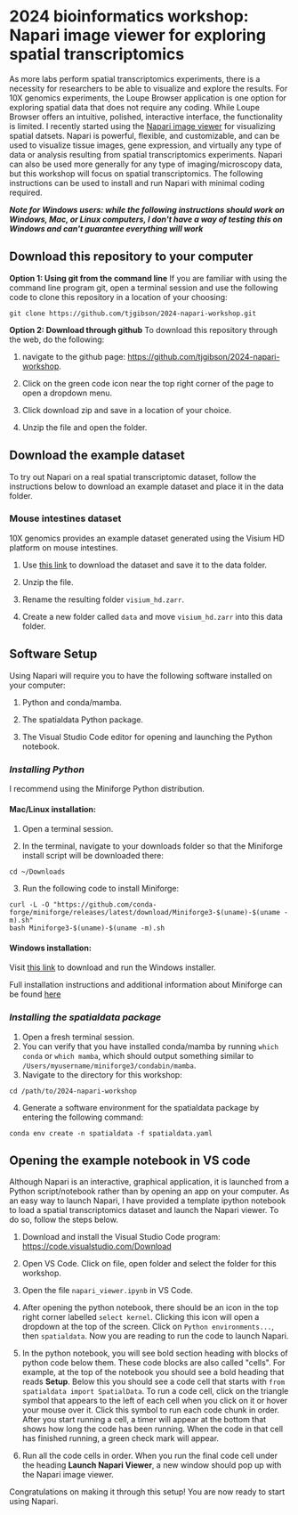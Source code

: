 # 2024 bioinformatics workshop: Napari image viewer for exploring spatial transcriptomics

As more labs perform spatial transcriptomics experiments, there is a necessity for researchers to be able to visualize and explore the results. For 10X genomics experiments, the Loupe Browser application is one option for exploring spatial data that does not require any coding. While Loupe Browser offers an intuitive, polished, interactive interface, the functionality is limited. I recently started using the [Napari image viewer](https://napari.org/stable/) for visualizing spatial datsets. Napari is powerful, flexible, and customizable, and can be used to visualize tissue images, gene expression, and virtually any type of data or analysis resulting from spatial transcriptomics experiments. Napari can also be used more generally for any type of imaging/microscopy data, but this workshop will focus on spatial transcriptomics. The following instructions can be used to install and run Napari with minimal coding required.

***Note for Windows users: while the following instructions should work on Windows, Mac, or Linux computers, I don't have a way of testing this on Windows and can't guarantee everything will work***

## Download this repository to your computer

**Option 1: Using git from the command line** If you are familiar with using the command line program git, open a terminal session and use the following code to clone this repository in a location of your choosing:

```         
git clone https://github.com/tjgibson/2024-napari-workshop.git
```

**Option 2: Download through github** To download this repository through the web, do the following:

1.  navigate to the github page: <https://github.com/tjgibson/2024-napari-workshop>.

2.  Click on the green code icon near the top right corner of the page to open a dropdown menu.

3.  Click download zip and save in a location of your choice.

4.  Unzip the file and open the folder.

## Download the example dataset

To try out Napari on a real spatial transcriptomic dataset, follow the instructions below to download an example dataset and place it in the data folder.

### Mouse intestines dataset

10X genomics provides an example dataset generated using the Visium HD platform on mouse intestines.

1.  Use [this link](https://s3.embl.de/spatialdata/spatialdata-sandbox/visium_hd_3.0.0_io.zip) to download the dataset and save it to the data folder.

2.  Unzip the file.

3.  Rename the resulting folder `visium_hd.zarr`.

4.  Create a new folder called `data` and move `visium_hd.zarr` into this data folder.

## Software Setup

Using Napari will require you to have the following software installed on your computer:

1.  Python and conda/mamba.

2.  The spatialdata Python package.

3.  The Visual Studio Code editor for opening and launching the Python notebook.

### *Installing Python*

I recommend using the Miniforge Python distribution.

#### Mac/Linux installation:

1.  Open a terminal session.

2.  In the terminal, navigate to your downloads folder so that the Miniforge install script will be downloaded there:

```         
cd ~/Downloads
```

3.  Run the following code to install Miniforge:

```         
curl -L -O "https://github.com/conda-forge/miniforge/releases/latest/download/Miniforge3-$(uname)-$(uname -m).sh"
bash Miniforge3-$(uname)-$(uname -m).sh
```

#### Windows installation:

Visit [this link](https://github.com/conda-forge/miniforge) to download and run the Windows installer.

Full installation instructions and additional information about Miniforge can be found [here](https://github.com/conda-forge/miniforge)

### *Installing the spatialdata package*

1.  Open a fresh terminal session.
2.  You can verify that you have installed conda/mamba by running `which conda` or `which mamba`, which should output something similar to `/Users/myusername/miniforge3/condabin/mamba`.
3.  Navigate to the directory for this workshop:

```         
cd /path/to/2024-napari-workshop
```

4.  Generate a software environment for the spatialdata package by entering the following command:

```         
conda env create -n spatialdata -f spatialdata.yaml
```

## Opening the example notebook in VS code

Although Napari is an interactive, graphical application, it is launched from a Python script/notebook rather than by opening an app on your computer. As an easy way to launch Napari, I have provided a template ipython notebook to load a spatial transcriptomics dataset and launch the Napari viewer. To do so, follow the steps below.

1.  Download and install the Visual Studio Code program: <https://code.visualstudio.com/Download>

2.  Open VS Code. Click on file, open folder and select the folder for this workshop.

3.  Open the file `napari_viewer.ipynb` in VS Code.

4.  After opening the python notebook, there should be an icon in the top right corner labelled `select kernel`. Clicking this icon will open a dropdown at the top of the screen. Click on `Python environments...`, then `spatialdata`. Now you are reading to run the code to launch Napari.

5.  In the python notebook, you will see bold section heading with blocks of python code below them. These code blocks are also called "cells". For example, at the top of the notebook you should see a bold heading that reads **Setup**. Below this you should see a code cell that starts with `from spatialdata import SpatialData`. To run a code cell, click on the triangle symbol that appears to the left of each cell when you click on it or hover your mouse over it. Click this symbol to run each code chunk in order. After you start running a cell, a timer will appear at the bottom that shows how long the code has been running. When the code in that cell has finished running, a green check mark will appear.

6.  Run all the code cells in order. When you run the final code cell under the heading **Launch Napari Viewer**, a new window should pop up with the Napari image viewer.

Congratulations on making it through this setup! You are now ready to start using Napari.
